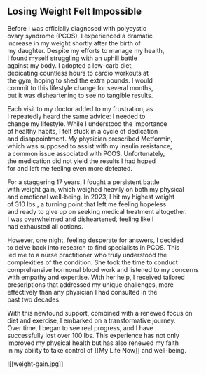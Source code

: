 ## Losing Weight Felt Impossible

Before I was officially diagnosed with polycystic  
ovary syndrome (PCOS), I experienced a dramatic  
increase in my weight shortly after the birth of  
my daughter. Despite my efforts to manage my health,  
I found myself struggling with an uphill battle  
against my body. I adopted a low-carb diet,  
dedicating countless hours to cardio workouts at  
the gym, hoping to shed the extra pounds. I would  
commit to this lifestyle change for several months,  
but it was disheartening to see no tangible results. 

Each visit to my doctor added to my frustration, as  
I repeatedly heard the same advice: I needed to  
change my lifestyle. While I understood the importance  
of healthy habits, I felt stuck in a cycle of dedication  
and disappointment. My physician prescribed Metformin,  
which was supposed to assist with my insulin resistance,  
a common issue associated with PCOS. Unfortunately,  
the medication did not yield the results I had hoped  
for and left me feeling even more defeated. 

For a staggering 17 years, I fought a persistent battle  
with weight gain, which weighed heavily on both my physical  
and emotional well-being. In 2023, I hit my highest weight  
of 310 lbs., a turning point that left me feeling hopeless  
and ready to give up on seeking medical treatment altogether.  
I was overwhelmed and disheartened, feeling like I  
had exhausted all options.

However, one night, feeling desperate for answers, I decided  
to delve back into research to find specialists in PCOS. This  
led me to a nurse practitioner who truly understood the   
complexities of the condition. She took the time to conduct  
comprehensive hormonal blood work and listened to my concerns  
with empathy and expertise. With her help, I received tailored  
prescriptions that addressed my unique challenges, more  
effectively than any physician I had consulted in the  
past two decades.

With this newfound support, combined with a renewed focus on  
diet and exercise, I embarked on a transformative journey.  
Over time, I began to see real progress, and I have  
successfully lost over 100 lbs. This experience has not only  
improved my physical health but has also renewed my faith  
in my ability to take control of [[My Life Now]] and well-being.

![[weight-gain.jpg]]